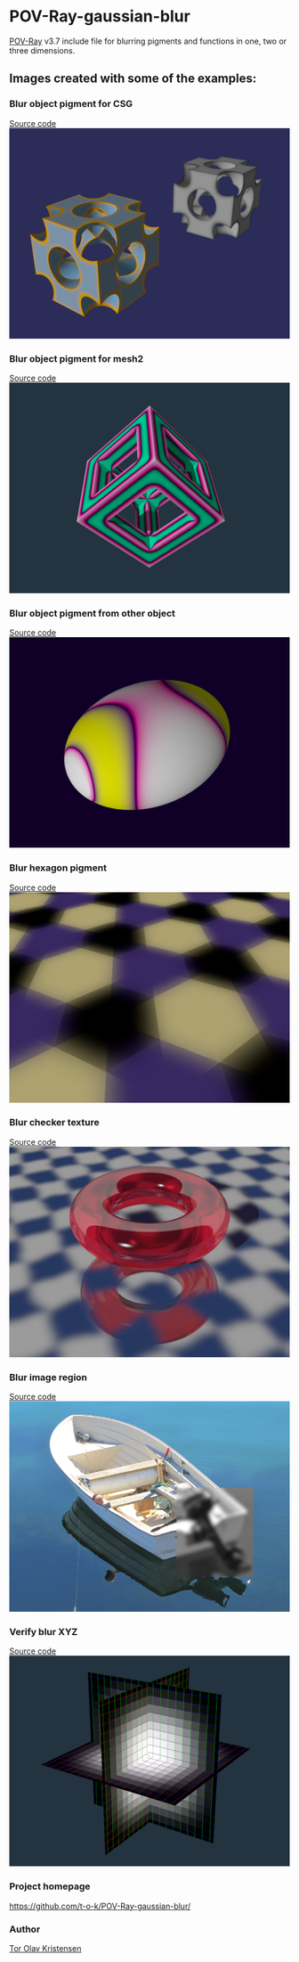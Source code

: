 # POV-Ray-gaussian-blur
[POV-Ray](http://www.povray.org) v3.7 include file for blurring pigments and functions in one, two or three dimensions.

## Images created with some of the examples:

### Blur object pigment for CSG
[Source code](Examples/Blur_Object_Pigment_For_CSG.pov)\
![Blur object pigment for CSG image](Examples/Blur_Object_Pigment_For_CSG.png)

### Blur object pigment for mesh2
[Source code](Examples/Blur_Object_Pigment_For_mesh2.pov)\
![Blur object pigment for mesh2 image](Examples/Blur_Object_Pigment_For_mesh2.png)

### Blur object pigment from other object
[Source code](Examples/Blur_Object_Pigment_From_Other_Object.pov)\
![Blur object pigment from other object image](Examples/Blur_Object_Pigment_From_Other_Object.png)

### Blur hexagon pigment
[Source code](Examples/Blur_Hexagon_Pigment.pov)\
![Blur hexagon pigment image](Examples/Blur_Hexagon_Pigment.png)

### Blur checker texture
[Source code](Examples/Blur_Checker_Texture.pov)\
![Blur checker texture image](Examples/Blur_Checker_Texture.png)

### Blur image region
[Source code](Examples/Blur_Image_Region.pov)\
![Blur image region image](Examples/Blur_Image_Region.png)

### Verify blur XYZ
[Source code](Examples/Verify_Blur_XYZ.pov)\
![Verify blur XYZ](Examples/Verify_Blur_XYZ.png)

### Project homepage

https://github.com/t-o-k/POV-Ray-gaussian-blur/

### Author

[Tor Olav Kristensen](http://subcube.com)
